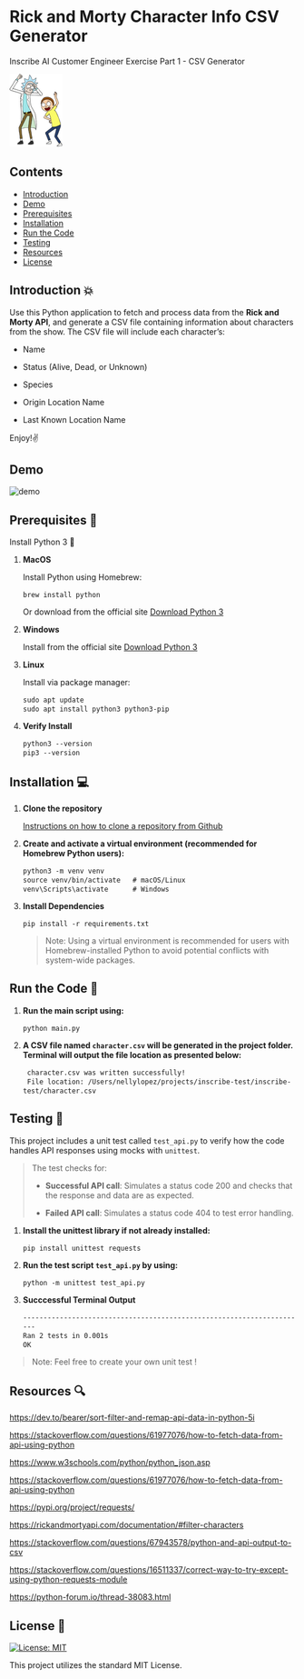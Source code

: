 # Rick and Morty Character Info CSV Generator

Inscribe AI Customer Engineer Exercise Part 1 - CSV Generator

![image](.//images/rick_and_mortyq.png)

## Contents

- [Introduction](#introduction💥)
- [Demo](#demo)
- [Prerequisites](#prerequisites)
- [Installation](#installation)
- [Run the Code](#run-the-code)
- [Testing](#testing)
- [Resources](#resources)
- [License](#License)

## Introduction 💥

Use this Python application to fetch and process data from the **Rick and Morty API**, and generate a CSV file containing information about characters from the show. The CSV file will include each character’s:

- Name

- Status (Alive, Dead, or Unknown)

- Species

- Origin Location Name

- Last Known Location Name

Enjoy!✌️

## Demo

![demo](./images/Inscribe_Demo-ezgif.com-video-to-gif-converter.gif)

## Prerequisites 🔌

Install Python 3 🐍

1. **MacOS**
   <p>Install Python using Homebrew:</p>

   ```
   brew install python
   ```

   Or download from the official site [Download Python 3](https://www.python.org/downloads/)

2. **Windows**

   Install from the official site [Download Python 3](https://www.python.org/downloads/)

3. **Linux**
   <p>Install via package manager:<p>

   ```
   sudo apt update
   sudo apt install python3 python3-pip
   ```

4. **Verify Install**

   ```
   python3 --version
   pip3 --version
   ```

## Installation 💻

1. **Clone the repository**

   [Instructions on how to clone a repository from Github](https://docs.github.com/en/repositories/creating-and-managing-repositories/cloning-a-repository)

2. **Create and activate a virtual environment (recommended for Homebrew Python users):**

   ```
   python3 -m venv venv
   source venv/bin/activate   # macOS/Linux
   venv\Scripts\activate      # Windows

   ```

3. **Install Dependencies**

   ```
   pip install -r requirements.txt
   ```

   > Note: Using a virtual environment is recommended for users with Homebrew-installed Python to avoid potential conflicts with system-wide packages.

## Run the Code 🚀

1. **Run the main script using:**

   ```
   python main.py
   ```

2. **A CSV file named `character.csv` will be generated in the project folder. Terminal will output the file location as presented below:**
   ```
    character.csv was written successfully!
    File location: /Users/nellylopez/projects/inscribe-test/inscribe-test/character.csv
   ```

## Testing 💯

This project includes a unit test called `test_api.py` to verify how the code handles API responses using mocks with `unittest`.

> The test checks for:
>
> - **Successful API call**: Simulates a status code 200 and checks that the response and data are as expected.
>
> - **Failed API call**: Simulates a status code 404 to test error handling.

1. **Install the unittest library if not already installed:**

   ```
   pip install unittest requests
   ```

2. **Run the test script `test_api.py` by using:**

   ```
   python -m unittest test_api.py

   ```

3. **Succcessful Terminal Output**

   ```
   ----------------------------------------------------------------------
   Ran 2 tests in 0.001s
   OK

   ```

> Note: Feel free to create your own unit test !

## Resources 🔍

https://dev.to/bearer/sort-filter-and-remap-api-data-in-python-5i

https://stackoverflow.com/questions/61977076/how-to-fetch-data-from-api-using-python

https://www.w3schools.com/python/python_json.asp

https://stackoverflow.com/questions/61977076/how-to-fetch-data-from-api-using-python

https://pypi.org/project/requests/

https://rickandmortyapi.com/documentation/#filter-characters

https://stackoverflow.com/questions/67943578/python-and-api-output-to-csv

https://stackoverflow.com/questions/16511337/correct-way-to-try-except-using-python-requests-module

https://python-forum.io/thread-38083.html

## License 📄

[![License: MIT](https://img.shields.io/badge/License-MIT-yellow.svg)](https://opensource.org/licenses/MIT)

This project utilizes the standard MIT License.
